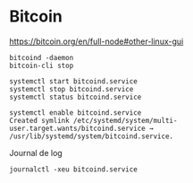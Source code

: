 # Bitcoin

https://bitcoin.org/en/full-node#other-linux-gui
```
bitcoind -daemon
bitcoin-cli stop
```


```
systemctl start bitcoind.service
systemctl stop bitcoind.service
systemctl status bitcoind.service

systemctl enable bitcoind.service
Created symlink /etc/systemd/system/multi-user.target.wants/bitcoind.service → /usr/lib/systemd/system/bitcoind.service.
```

Journal de log
```
journalctl -xeu bitcoind.service
```
